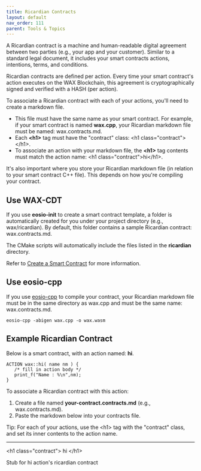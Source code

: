 ```yaml
---
title: Ricardian Contracts
layout: default
nav_order: 111
parent: Tools & Topics
---
```


A Ricardian contract is a machine and human-readable digital agreement between two parties (e.g., your app and your customer). Similar to a standard legal document, it includes your smart contracts actions, intentions, terms, and conditions. 

Ricardian contracts are defined per action. Every time your smart contract's action executes on the WAX Blockchain, this agreement is cryptographically signed and verified with a HASH (per action). 

To associate a Ricardian contract with each of your actions, you'll need to create a markdown file. 

* This file must have the same name as your smart contract. For example, if your smart contract is named **wax.cpp**, your Ricardian markdown file must be named: wax.contracts.md.
* Each **&lt;h1&gt;** tag must have the "contract" class: &lt;h1 class=&quot;contract&quot;&gt;&lt;/h1&gt;.
* To associate an action with your markdown file, the **&lt;h1&gt;** tag contents must match the action name: &lt;h1 class=&quot;contract&quot;&gt;hi&lt;/h1&gt;.

It's also important where you store your Ricardian markdown file (in relation to your smart contract C++ file). This depends on how you're compiling your contract.

## Use WAX-CDT

If you use **eosio-init** to create a smart contract template, a folder is automatically created for you under your project directory (e.g., wax/ricardian). By default, this folder contains a sample Ricardian contract: wax.contracts.md.

The CMake scripts will automatically include the files listed in the **ricardian** directory.

Refer to [Create a Smart Contract](/docs/es/dapp-development/smart-contract-quickstart/dapp_hello_world) for more information.

## Use eosio-cpp

If you use [eosio-cpp](/docs/es/dapp-development/wax-cdt/) to compile your contract, your Ricardian markdown file must be in the same directory as wax.cpp and must be the same name: wax.contracts.md.

```shell
eosio-cpp -abigen wax.cpp -o wax.wasm
```

## Example Ricardian Contract

Below is a smart contract, with an action named: **hi**.

```
ACTION wax::hi( name nm ) {
   /* fill in action body */
   print_f("Name : %\n",nm);
}
```

To associate a Ricardian contract with this action:

1. Create a file named **your-contract.contracts.md** (e.g., wax.contracts.md).
2. Paste the markdown below into your contracts file.

<span>Tip: </span>For each of your actions, use the &lt;h1&gt; tag with the "contract" class, and set its inner contents to the action name.

<hr style="height:1px; border:none; color:#000; background-color:#000; width:100%; text-align:left; margin: 0 auto 0 0;">

&lt;h1 class=&quot;contract&quot;&gt; hi &lt;/h1&gt; 

Stub for hi action's ricardian contract